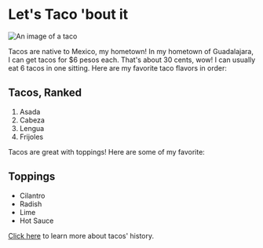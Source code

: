 # Let's Taco 'bout it
![An image of a taco](https://www.halfbakedharvest.com/wp-content/uploads/2017/12/Slow-Cooker-Spicy-Pineapple-Chicken-Tacos-4.jpg)

Tacos are native to Mexico, my hometown! In my hometown of Guadalajara, I can get tacos for $6 pesos each. That's about 30 cents, wow! I can usually eat 6 tacos in one sitting. Here are my favorite taco flavors in order:

## Tacos, Ranked
1. Asada
2. Cabeza
3. Lengua
4. Frijoles

Tacos are great with toppings! Here are some of my favorite:

## Toppings
* Cilantro
* Radish
* Lime
* Hot Sauce

[Click here](https://www.smithsonianmag.com/arts-culture/where-did-the-taco-come-from-81228162/) to learn more about tacos' history.
